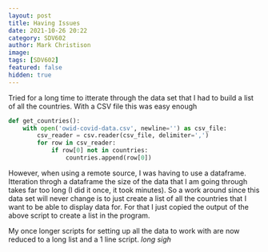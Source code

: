```yaml
---
layout: post
title: Having Issues
date: 2021-10-26 20:22
category: SDV602
author: Mark Christison
image: 
tags: [SDV602]
featured: false
hidden: true
---
```


Tried for a long time to itterate through the data set that I had to build a list of all the countries. With a CSV file this was easy enough 

``` python
def get_countries():
    with open('owid-covid-data.csv', newline='') as csv_file:
        csv_reader = csv.reader(csv_file, delimiter=',')
        for row in csv_reader:
            if row[0] not in countries:
                countries.append(row[0])
```
However, when using a remote source, I was having to use a dataframe. Itteration throgh a dataframe the size of the data that I am going through takes far too long (I did it once, it took minutes). So a work around since this data set will never change is to just create a list of all the countries that I want to be able to display data for. For that I just copied the output of the above script to create a list in the program.

My once longer scripts for setting up all the data to work with are now reduced to a long list and a 1 line script. *long sigh*